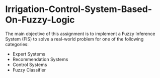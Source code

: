 # Irrigation-Control-System-Based-On-Fuzzy-Logic

The main objective of this assignment is to implement a Fuzzy Inference System (FIS) to solve a real-world problem for one of the following categories:

- Expert Systems
- Recommendation Systems
- Control Systems
- Fuzzy Classifier
